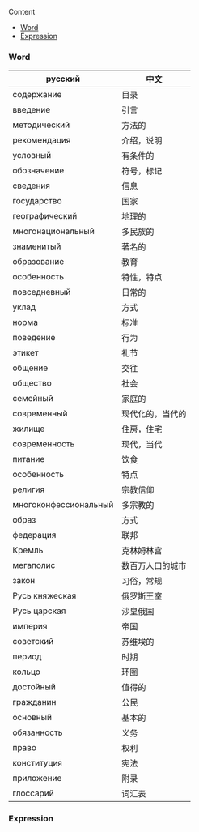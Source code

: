 Content

- [Word](#Word)
- [Expression](#Expression)

### Word

| русский                 | 中文              |
|-------------------------|-------------------|
| содержание            | 目录       |
| введение              | 引言       |
| методический          | 方法的      |
| рекомендация          | 介绍，说明    |
| условный              | 有条件的     |
| обозначение           | 符号，标记    |
| сведения              | 信息       |
| государство           | 国家       |
| географический        | 地理的      |
| многонациональный     | 多民族的     |
| знаменитый            | 著名的      |
| образование           | 教育       |
| особенность           | 特性，特点    |
| повседневный          | 日常的      |
| уклад                 | 方式       |
| норма                 | 标准       |
| поведение             | 行为       |
| этикет                | 礼节       |
| общение               | 交往       |
| общество              | 社会       |
| семейный              | 家庭的      |
| современный           | 现代化的，当代的 |
| жилище                | 住房，住宅    |
| современность         | 现代，当代    |
| питание               | 饮食       |
| особенность           | 特点       |
| религия               | 宗教信仰     |
| многоконфессиональный | 多宗教的     |
| образ                 | 方式       |
| федерация             | 联邦       |
| Кремль                | 克林姆林宫    |
| мегаполис             | 数百万人口的城市 |
| закон                 | 习俗，常规    |
| Русь княжеская        | 俄罗斯王室    |
| Русь царская          | 沙皇俄国     |
| империя               | 帝国       |
| советский             | 苏维埃的     |
| период                | 时期       |
| кольцо                | 环圈       |
| достойный             | 值得的      |
| гражданин             | 公民       |
| основный              | 基本的      |
| обязанность           | 义务       |
| право                 | 权利       |
| конституция           | 宪法       |
| приложение            | 附录       |
| глоссарий             | 词汇表      |

### Expression
